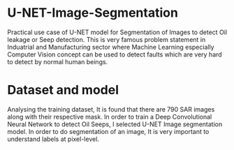 # U-NET-Image-Segmentation
Practical use case of U-NET model for Segmentation of Images to detect Oil leakage or Seep detection.
This is very famous problem statement in Induatrial and Manufacturing sector where Machine Learning especially 
Computer Vision concept can be used to detect faults which are very hard to detect by normal human beings.



# Dataset and model
Analysing the training dataset, It is found that there are 790 SAR images along with their respective mask.
In order to train a Deep Convolutional Neural Network to detect Oil Seeps, I selected U-NET Image segmentation
model. In order to do segmentation of an image, It is very important to understand labels at pixel-level.
